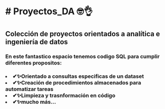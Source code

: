 <h1># Proyectos_DA 🤓👌</h1>
<h2><b>Colección de proyectos orientados a analítica e ingeniería de datos</b></h2>
  <p><h3> En este fantastico espacio tenemos codigo SQL para cumplir diferentes propositos:<h3></p>
      <li>✔✨Orientado a consultas especificas de un dataset</li>
      <li>✔✨Creación de procedimientos almacenados para automatizar tareas</li>
      <li>✔✨Limpieza y trasnformación en código</li>
      <li>✔✨mucho más...</li>
  </h3>
      

